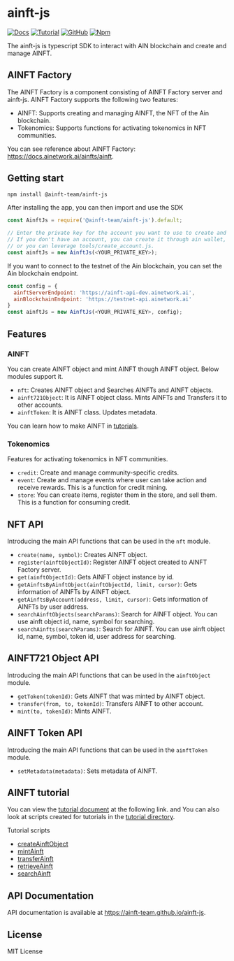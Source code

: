 # ainft-js

[![Docs](https://img.shields.io/badge/Docs-blue)](https://ainft-team.github.io/ainft-js/)
[![Tutorial](https://img.shields.io/badge/Tutorial-gre)](https://docs.ainetwork.ai/ainfts/developer-reference/ainft-tutorial)
[![GitHub](https://img.shields.io/github/license/ainft-team/ainft-js.svg?color=blue)](https://github.com/ainft-team/ainft-js/blob/master/LICENSE)
[![Npm](https://img.shields.io/npm/v/@ainft-team/ainft-js)](https://www.npmjs.com/package/@ainft-team/ainft-js)

The ainft-js is typescript SDK to interact with AIN blockchain and create and manage AINFT.

## AINFT Factory
The AINFT Factory is a component consisting of AINFT Factory server and ainft-js.  AINFT Factory supports the following two features:
- AINFT: Supports creating and managing AINFT, the NFT of the Ain blockchain.
- Tokenomics: Supports functions for activating tokenomics in NFT communities.

You can see reference about AINFT Factory: https://docs.ainetwork.ai/ainfts/ainft.

## Getting start

```bash
npm install @ainft-team/ainft-js
```

After installing the app, you can then import and use the SDK
```javascript
const AinftJs = require('@ainft-team/ainft-js').default;

// Enter the private key for the account you want to use to create and manage AINFT.
// If you don't have an account, you can create it through ain wallet,
// or you can leverage tools/create_account.js.
const ainftJs = new AinftJs(<YOUR_PRIVATE_KEY>);
```

If you want to connect to the testnet of the Ain blockchain, you can set the Ain blockchain endpoint.
```javascript
const config = {
  ainftServerEndpoint: 'https://ainft-api-dev.ainetwork.ai',
  ainBlockchainEndpoint: 'https://testnet-api.ainetwork.ai'
}
const ainftJs = new AinftJs(<YOUR_PRIVATE_KEY>, config);
```

## Features
### AINFT
You can create AINFT object and mint AINFT though AINFT object. Below modules support it.
- `nft`: Creates AINFT object and Searches AINFTs and AINFT objects.
- `ainft721Object`: It is AINFT object class. Mints AINFTs and Transfers it to other accounts.
- `ainftToken`: It is AINFT class. Updates metadata.

You can learn how to make AINFT in [tutorials](https://docs.ainetwork.ai/ainfts/developer-reference/ainft-tutorial).

### Tokenomics
Features for activating tokenomics in NFT communities.
- `credit`: Create and manage community-specific credits.
- `event`: Create and manage events where user can take action and receive rewards. This is a function for credit mining.
- `store`: You can create items, register them in the store, and sell them. This is a function for consuming credit.


## NFT API
Introducing the main API functions that can be used in the `nft` module.

- `create(name, symbol)`: Creates AINFT object.
- `register(ainftObjectId)`: Register AINFT object created to AINFT Factory server.
- `get(ainftObjectId)`: Gets AINFT object instance by id.
- `getAinftsByAinftObject(ainftObjectId, limit, cursor)`: Gets information of AINFTs by AINFT object.
- `getAinftsByAccount(address, limit, cursor)`: Gets information of AINFTs by user address.
- `searchAinftObjects(searchParams)`: Search for AINFT object. You can use ainft object id, name, symbol for searching.
- `searchAinfts(searchParams)`: Search for AINFT. You can use ainft object id, name, symbol, token id, user address for searching.

## AINFT721 Object API
Introducing the main API functions that can be used in the `ainftObject` module.

- `getToken(tokenId)`: Gets AINFT that was minted by AINFT object.
- `transfer(from, to, tokenId)`: Transfers AINFT to other account.
- `mint(to, tokenId)`: Mints AINFT.

## AINFT Token API
Introducing the main API functions that can be used in the `ainftToken` module.

- `setMetadata(metadata)`: Sets metadata of AINFT.


## AINFT tutorial
You can view the [tutorial document](https://docs.ainetwork.ai/ainfts/developer-reference/ainft-tutorial) at the following link. and You can also look at scripts created for tutorials in the [tutorial directory](https://github.com/ainft-team/ainft-js/tree/main/tutorials).

Tutorial scripts
- [createAinftObject](https://github.com/ainft-team/ainft-js/blob/master/tutorials/createAinftObject.js)
- [mintAinft](https://github.com/ainft-team/ainft-js/blob/master/tutorials/mintAinft.js)
- [transferAinft](https://github.com/ainft-team/ainft-js/blob/master/tutorials/transferAinft.js)
- [retrieveAinft](https://github.com/ainft-team/ainft-js/blob/master/tutorials/retrieveAinft.js)
- [searchAinft](https://github.com/ainft-team/ainft-js/blob/master/tutorials/searchAinft.js)

## API Documentation
API documentation is available at https://ainft-team.github.io/ainft-js.

## License
MIT License